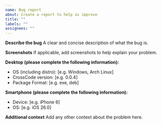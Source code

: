 ```yaml
---
name: Bug report
about: Create a report to help us improve
title: ""
labels: ""
assignees: ""
---
```


**Describe the bug**
A clear and concise description of what the bug is.

**Screenshots**
If applicable, add screenshots to help explain your problem.

**Desktop (please complete the following information):**

- OS (including distro): [e.g. Windows, Arch Linux]
- CrossCode version: [e.g. 0.0.4]
- Package Format: [e.g. exe, deb]

**Smartphone (please complete the following information):**

- Device: [e.g. iPhone 6]
- OS: [e.g. iOS 26.0]

**Additional context**
Add any other context about the problem here.
